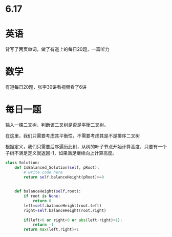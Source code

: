 # 6.17

# 英语

背写了两页单词，做了有道上的每日20题，一篇听力

# 数学    

有道每日20题，张宇30讲看视频看了6讲

#  每日一题  

输入一棵二叉树，判断该二叉树是否是平衡二叉树。

在这里，我们只需要考虑其平衡性，不需要考虑其是不是排序二叉树

根据定义，我们只需要后序遍历此树，从树的叶子节点开始计算高度，只要有一个子树不满足定义就返回-1，如果满足继续向上计算高度。

```python
class Solution:
    def IsBalanced_Solution(self, pRoot):       
        # write code here
        return self.balanceHeight(pRoot)>=0
         
         
    def balanceHeight(self,root):
        if root is None:
            return 0
        left=self.balanceHeight(root.left)
        right=self.balanceHeight(root.right)
         
        if(left<0 or right<0 or abs(left-right)>1):
            return -1
        return max(left,right)+1
```

